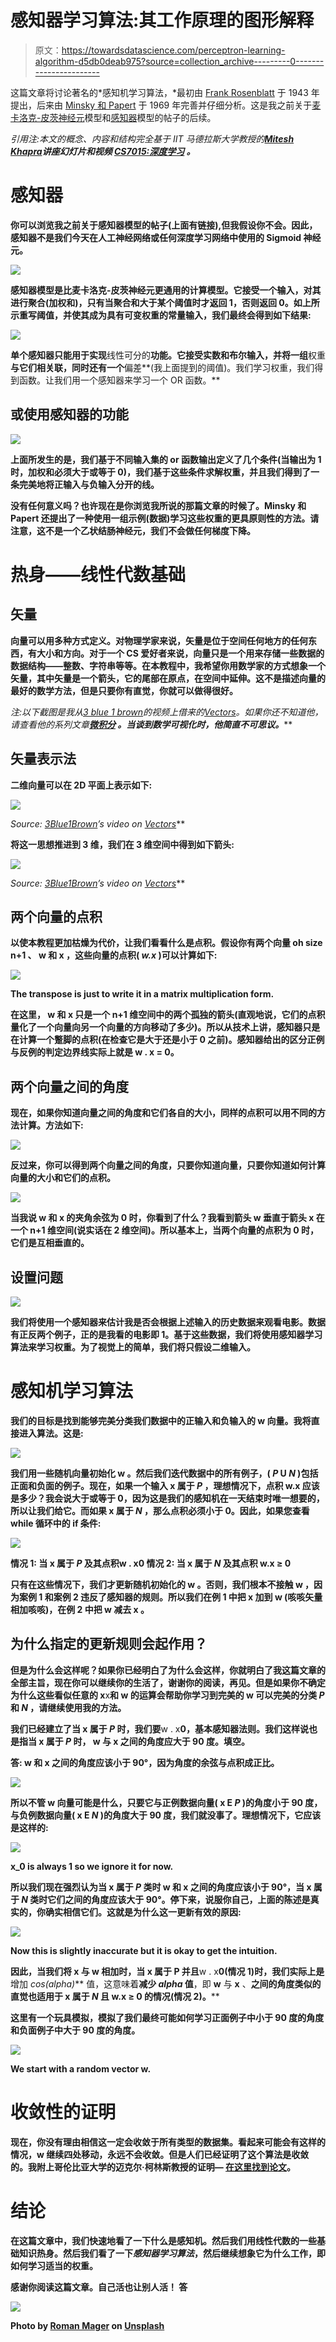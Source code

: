 # 感知器学习算法:其工作原理的图形解释

> 原文：<https://towardsdatascience.com/perceptron-learning-algorithm-d5db0deab975?source=collection_archive---------0----------------------->

这篇文章将讨论著名的*感知机学习算法，*最初由 [Frank Rosenblatt](http://citeseerx.ist.psu.edu/viewdoc/download?doi=10.1.1.335.3398&rep=rep1&type=pdf) 于 1943 年提出，后来由 [Minsky 和 Papert](http://science.sciencemag.org/content/165/3895/780) 于 1969 年完善并仔细分析。这是我之前关于[麦卡洛克-皮茨神经元](/mcculloch-pitts-model-5fdf65ac5dd1)模型和[感知器](/4d8c70d5cc8d)模型的帖子的后续。

*引用注:本文的概念、内容和结构完全基于 IIT 马德拉斯大学教授的*[***Mitesh Khapra***](https://www.cse.iitm.ac.in/~miteshk/)***讲座幻灯片和视频* [*CS7015:深度学习*](https://www.cse.iitm.ac.in/~miteshk/CS7015.html) *。***

# **感知器**

**你可以浏览我之前关于感知器模型的帖子(上面有链接),但我假设你不会。因此，感知器不是我们今天在人工神经网络或任何深度学习网络中使用的 Sigmoid 神经元。**

**![](img/6ffe2c19f204f83cb767347c8c6ac730.png)**

**感知器模型是比麦卡洛克-皮茨神经元更通用的计算模型。它接受一个输入，对其进行聚合(加权和)，只有当聚合和大于某个阈值时才返回 1，否则返回 0。如上所示重写阈值，并使其成为具有可变权重的常量输入，我们最终会得到如下结果:**

**![](img/79d9dd18774e77dee8646185ffa01ed7.png)**

**单个感知器只能用于实现**线性可分的**功能。它接受实数和布尔输入，并将一组**权重**与它们相关联，同时还有一个**偏差**(我上面提到的阈值)。我们学习权重，我们得到函数。让我们用一个感知器来学习一个 OR 函数。**

## **或使用感知器的功能**

**![](img/f978282f56c44bb5457e434570b16a97.png)**

**上面所发生的是，我们基于不同输入集的 or 函数输出定义了几个条件(当输出为 1 时，加权和必须大于或等于 0)，我们基于这些条件求解权重，并且我们得到了一条完美地将正输入与负输入分开的线。**

**没有任何意义吗？也许现在是你浏览我所说的那篇文章的时候了。Minsky 和 Papert 还提出了一种使用一组示例(数据)学习这些权重的更具原则性的方法。请注意，这不是一个乙状结肠神经元，我们不会做任何梯度下降。**

# ****热身——线性代数基础****

## **矢量**

**向量可以用多种方式定义。对物理学家来说，矢量是位于空间任何地方的任何东西，有大小和方向。对于一个 CS 爱好者来说，向量只是一个用来存储一些数据的数据结构——整数、字符串等等。在本教程中，我希望你用数学家的方式想象一个矢量，其中矢量是一个箭头，它的尾部在原点，在空间中延伸。这不是描述向量的最好的数学方法，但是只要你有直觉，你就可以做得很好。**

***注:以下截图是我从*[*3 blue 1 brown*](http://www.3blue1brown.com/)*的视频上借来的*[*Vectors*](https://www.youtube.com/watch?v=fNk_zzaMoSs&list=PLZHQObOWTQDPD3MizzM2xVFitgF8hE_ab)*。如果你还不知道他，请查看他的系列文章*[](https://www.youtube.com/playlist?list=PLZHQObOWTQDPD3MizzM2xVFitgF8hE_ab)**[*微积分*](https://www.youtube.com/playlist?list=PLZHQObOWTQDMsr9K-rj53DwVRMYO3t5Yr) *。当谈到数学可视化时，他简直不可思议。*****

## ****矢量表示法****

**二维向量可以在 2D 平面上表示如下:**

**![](img/63b34b6ad9c98f6b923a9b38c0206023.png)**

***Source:* [*3Blue1Brown*](http://www.3blue1brown.com/)*’s video on* [*Vectors*](https://www.youtube.com/watch?v=fNk_zzaMoSs&list=PLZHQObOWTQDPD3MizzM2xVFitgF8hE_ab)**

**将这一思想推进到 3 维，我们在 3 维空间中得到如下箭头:**

**![](img/3ac561a5fd2092026c4bbf85782d80ea.png)**

***Source:* [*3Blue1Brown*](http://www.3blue1brown.com/)*’s video on* [*Vectors*](https://www.youtube.com/watch?v=fNk_zzaMoSs&list=PLZHQObOWTQDPD3MizzM2xVFitgF8hE_ab)**

## **两个向量的点积**

**以使本教程更加枯燥为代价，让我们看看什么是点积。假设你有两个向量 oh size **n+1** 、 **w** 和 **x** ，这些向量的点积( ***w.x*** )可以计算如下:**

**![](img/e72e42cb10fb4394a459895afb17a897.png)**

**The transpose is just to write it in a matrix multiplication form.**

**在这里， **w** 和 **x** 只是一个 **n+1 维**空间中的两个孤独的箭头(直观地说，它们的点积量化了一个向量向另一个向量的方向移动了多少)。所以从技术上讲，感知器只是在计算一个蹩脚的点积(在检查它是大于还是小于 0 之前)。感知器给出的区分正例与反例的判定边界线实际上就是 **w . x** = 0。**

## **两个向量之间的角度**

**现在，如果你知道向量之间的角度和它们各自的大小，同样的点积可以用不同的方法计算。方法如下:**

**![](img/fb70af13912bde75ab4dacd81ddc1cfa.png)**

**反过来，你可以得到两个向量之间的角度，只要你知道向量，只要你知道如何计算向量的大小和它们的点积。**

**![](img/f00f2945643855a7a0ae9e2be87b31a1.png)**

**当我说 **w** 和 **x** 的夹角余弦为 0 时，你看到了什么？我看到箭头 **w** 垂直于箭头 **x** 在一个 n+1 维空间(说实话在 2 维空间)。所以基本上，当两个向量的点积为 0 时，它们是互相垂直的。**

## **设置问题**

**![](img/593ea02665e21a1df5e3292d622de0fe.png)**

**我们将使用一个感知器来估计我是否会根据上述输入的历史数据来观看电影。数据有正反两个例子，正的是我看的电影即 1。基于这些数据，我们将使用感知器学习算法来学习权重。为了视觉上的简单，我们将只假设二维输入。**

# **感知机学习算法**

**我们的目标是找到能够完美分类我们数据中的正输入和负输入的 **w** 向量。我将直接进入算法。这是:**

**![](img/eca031ec6a4d6af40eeb1dfeb12e87e5.png)**

**我们用一些随机向量初始化 **w** 。然后我们迭代数据中的所有例子，( *P* U *N* )包括正面和负面的例子。现在，如果一个输入 **x** 属于 *P* ，理想情况下，点积 **w.x** 应该是多少？我会说大于或等于 0，因为这是我们的感知机在一天结束时唯一想要的，所以让我们给它。而如果 **x** 属于 *N* ，那么点积必须小于 0。因此，如果您查看 while 循环中的 if 条件:**

**![](img/14d27ae44135e602d32fafd0fe4daaa2.png)**

****情况 1:** 当 **x** 属于 *P* 及其点积**w . x**0
**情况 2:** 当 **x** 属于 *N* 及其点积 **w.x** ≥ 0**

**只有在这些情况下，我们才更新随机初始化的 **w** 。否则，我们根本不接触 **w** ，因为案例 1 和案例 2 违反了感知器的规则。所以我们在例 1 中把 **x** 加到 **w** (咳咳矢量相加咳咳)，在例 2 中把 **w** 减去 **x** 。**

## **为什么指定的更新规则会起作用？**

**但是为什么会这样呢？如果你已经明白了为什么会这样，你就明白了我这篇文章的全部主旨，现在你可以继续你的生活了，谢谢你的阅读，再见。但是如果你不确定为什么这些看似任意的 x**x**和 **w** 的运算会帮助你学习到完美的 **w** 可以完美的分类 *P* 和 *N* ，请继续使用我的方法。**

**我们已经建立了当 **x** 属于 *P* 时，我们要**w . x**0，基本感知器法则。我们这样说也是指当 **x** 属于 *P* 时， **w** 与 **x** 之间的角度应大于 90 度。填空。**

**答: **w** 和 **x** 之间的角度应该小于 90°，因为角度的余弦与点积成正比。**

**![](img/ca6a3e4abee41a9c61107d7de4517d8c.png)**

**所以不管 **w** 向量可能是什么，只要它与正例数据向量( **x** E *P* )的角度小于 90 度，与负例数据向量( **x** E *N* )的角度大于 90 度，我们就没事了。理想情况下，它应该是这样的:**

**![](img/dfe92039feffaeac4b7c9da0d427e229.png)**

**x_0 is always 1 so we ignore it for now.**

**所以我们现在强烈认为当 **x** 属于 *P* 类时 **w** 和 **x** 之间的角度应该小于 90°，当 **x** 属于 *N* 类时它们之间的角度应该大于 90°。停下来，说服你自己，上面的陈述是真实的，你确实相信它们。这就是为什么这一更新有效的原因:**

**![](img/7fc1691a20bfdcc8a88734c2a95fb757.png)**

**Now this is slightly inaccurate but it is okay to get the intuition.**

**因此，当我们将 **x** 与 **w** 相加时，当 x 属于 P 并且**w . x**0(情况 1)时，我们实际上是**增加 *cos(alpha)*** 值，这意味着**减少 *alpha* 值**，即 **w** 与 **x** 、**之间的角度类似的直觉也适用于 **x** 属于 *N* 且 **w.x** ≥ 0 的情况(情况 2)。****

**这里有一个玩具模拟，模拟了我们最终可能如何学习正面例子中小于 90 度的角度和负面例子中大于 90 度的角度。**

**![](img/9a027f385d63e850813aae4d1bd98ffc.png)**

**We start with a random vector **w**.**

# **收敛性的证明**

**现在，你没有理由相信这一定会收敛于所有类型的数据集。看起来可能会有这样的情况，w 继续四处移动，永远不会收敛。但是人们已经证明了这个算法是收敛的。我附上哥伦比亚大学的迈克尔·柯林斯教授的证明— [在这里找到论文](http://www.cs.columbia.edu/~mcollins/courses/6998-2012/notes/perc.converge.pdf)。**

# **结论**

**在这篇文章中，我们快速地看了一下什么是感知机。然后我们用线性代数的一些基础知识热身。然后我们看了一下*感知器学习算法*，然后继续想象它为什么工作，即如何学习适当的权重。**

**感谢你阅读这篇文章。自己活也让别人活！
答**

**![](img/ad1f120e49e2513fae15ed2098a215a9.png)**

**Photo by [Roman Mager](https://unsplash.com/photos/5mZ_M06Fc9g?utm_source=unsplash&utm_medium=referral&utm_content=creditCopyText) on [Unsplash](https://unsplash.com/search/photos/math?utm_source=unsplash&utm_medium=referral&utm_content=creditCopyText)**